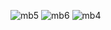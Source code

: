 ![mb5](https://user-images.githubusercontent.com/113905603/211351747-d17bd223-4371-4d55-bb47-3012fcacab17.png)
![mb6](https://user-images.githubusercontent.com/113905603/211351754-af080962-5ca9-4c05-9482-d784522d6a99.png)
![mb4](https://user-images.githubusercontent.com/113905603/211351756-c341e2f2-1138-4b82-a733-057bb9fc55fe.png)

